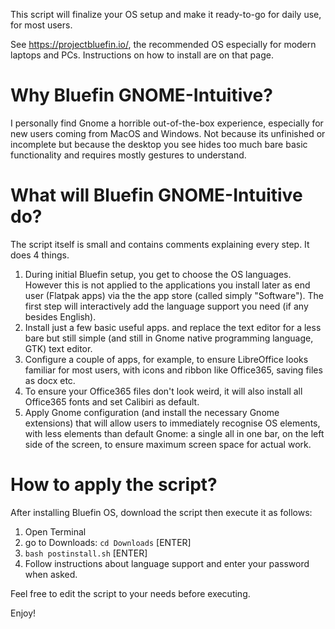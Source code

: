 This script will finalize your OS setup and make it ready-to-go for daily use, for most users.

See https://projectbluefin.io/, the recommended OS especially for modern laptops and PCs. Instructions on how to install are on that page.

# Why Bluefin GNOME-Intuitive?
I personally find Gnome a horrible out-of-the-box experience, especially for new users coming from MacOS and Windows. Not because its unfinished or incomplete but because the desktop you see hides too much bare basic functionality and requires mostly gestures to understand.

# What will Bluefin GNOME-Intuitive do?
The script itself is small and contains comments explaining every step. It does 4 things.
1. During initial Bluefin setup, you get to choose the OS languages. However this is not applied to the applications you install later as end user (Flatpak apps) via the the app store (called simply "Software"). The first step will interactively add the language support you need (if any besides English).
2. Install just a few basic useful apps. and replace the text editor for a less bare but still simple (and still in Gnome native programming language, GTK) text editor.
3. Configure a couple of apps, for example, to ensure LibreOffice looks familiar for most users, with icons and ribbon like Office365, saving files as docx etc.
4. To ensure your Office365 files don't look weird, it will also install all Office365 fonts and set Calibiri as default.
5. Apply Gnome configuration (and install the necessary Gnome extensions) that will allow users to immediately recognise OS elements, with less elements than default Gnome: a single all in one bar, on the left side of the screen, to ensure maximum screen space for actual work. 
   
# How to apply the script?
After installing Bluefin OS, download the script then execute it as follows:

1. Open Terminal
2. go to Downloads: `cd Downloads` [ENTER]
3. `bash postinstall.sh` [ENTER]
4. Follow instructions about language support and enter your password when asked. 

Feel free to edit the script to your needs before executing.

Enjoy!
